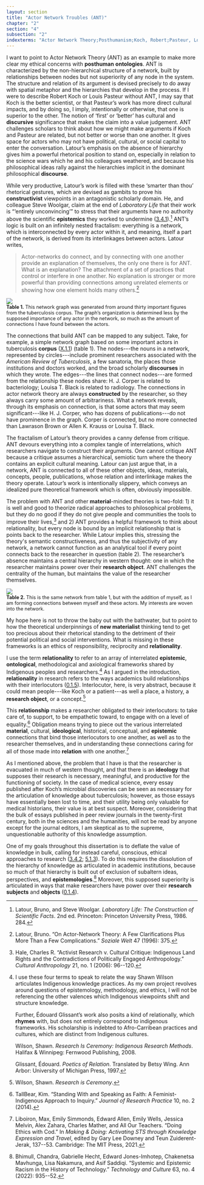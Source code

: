 ```yaml
---
layout: section
title: "Actor Network Troubles (ANT)"
chapter: "2"
section: "4"
subsection: "2"
indexterms: "Actor Network Theory;Posthumanism;Koch, Robert;Pasteur, Louis;Indigenous Research Methods;Relationality, Indigenous;New Materialism"
---
```


I want to point to Actor Network Theory (ANT) as an example to make more clear my ethical concerns with <span data-tooltip aria-haspopup="true" class="has-tip" data-disable-hover="false" tabindex="1" data-title="The posthuman refers to a scholarly theory that works to move humans from the center of theoretical and ontological conversations."><b>posthuman</b></span> <span data-tooltip aria-haspopup="true" class="has-tip" data-disable-hover="false" tabindex="1" data-title="Ontology refers to the study of being in philosophy. I usually avoid the use of this term, because as I read it, ontology is dependent on how one describes and measures the real, which is better described as epistemology."><b>ontologies</b></span>. ANT is characterized by the non-hierarchical structure of a network, built by relationships between nodes but not superiority of any node in the system. The structure and relation of its argument is devised precisely to do away with spatial metaphor and the hierarchies that develop in the process. If I were to describe Robert Koch or Louis Pasteur without ANT, I may say that Koch is the better scientist, or that Pasteur’s work has more direct cultural impacts, and by doing so, I imply, intentionally or otherwise, that one is superior to the other. The notion of ‘first’ or ‘better’ has cultural and <span data-tooltip aria-haspopup="true" class="has-tip" data-disable-hover="false" tabindex="1" data-title="Discourse refers to a scholarly conversation which occurs in a field of knowledge production. I use it in a Foucauldian sense, to convey the agreed upon modes and objects of discussion which are taken for granted in a community or scholarly field."><b>discursive</b></span> significance that makes the claim into a value judgement. ANT challenges scholars to think about how we might make arguments if Koch and Pasteur are related, but not better or worse than one another. It gives space for actors who may not have political, cultural, or social capital to enter the conversation. Latour’s emphasis on the absence of hierarchy gives him a powerful rhetorical position to stand on, especially in relation to the science wars which he and his colleagues weathered, and because his philosophical ideas rally against the hierarchies implicit in the dominant philosophical <span data-tooltip aria-haspopup="true" class="has-tip" data-disable-hover="false" tabindex="1" data-title="Discourse refers to a scholarly conversation which occurs in a field of knowledge production. I use it in a Foucauldian sense, to convey the agreed upon modes and objects of discussion which are taken for granted in a community or scholarly field."><b>discourse</b></span>. 

While very productive, Latour’s work is filled with these ‘smarter than thou’ rhetorical gestures, which are devised as gambits to prove his <span data-tooltip aria-haspopup="true" class="has-tip" data-disable-hover="false" tabindex="1" data-title="A corpus refers to a collection of texts used for computational analysis."><b>constructivist</b></span> viewpoints in an antagonistic scholarly domain. He, and colleague Steve Woolgar, claim at the end of <i>Laboratory Life</i> that their work is “‘entirely unconvincing’” to stress that their arguments have no authority above the scientific <span data-tooltip aria-haspopup="true" class="has-tip" data-disable-hover="false" tabindex="1" data-title="Epistemics is a philosophical term referring to the study of knowledge. I use it to talk about the entwined practices of scientific culture, its arguments, and its methodologies."><b>epistemics</b></span> they worked to undermine (<a href="{{ site.baseurl }}/dissertation/3_4_1">3.4.1</a>).[^fn1] ANT’s logic is built on an infinitely nested fractalism: everything is a network, which is interconnected by every actor within it, and meaning, itself a part of the network, is derived from its interlinkages between actors. Latour writes,

>Actor-networks do connect, and by connecting with one another provide an explanation of themselves, the only one there is for ANT. What is an explanation? The attachment of a set of practices that control or interfere in one another. No explanation is stronger or more powerful than providing connections among unrelated elements or showing how one element holds many others.[^fn2]

<img id="DissGraph_Original" class="image-lg" src="{{ site.baseurl }}/assets/img/DissGraph_Original.jpg">

<div class="caption-font" style="font-size:.9em"><b>Table 1.</b> This network graph was generated from around thirty important figures from the tuberculosis corpus. The graph’s organization is determined less by the supposed importance of any actor in the network, so much as the amount of connections I have found between the actors.</div>

The connections that build ANT can be mapped to any subject. Take, for example, a simple network graph based on some important actors in tuberculosis <span data-tooltip aria-haspopup="true" class="has-tip" data-disable-hover="false" tabindex="1" data-title="A corpus refers to a collection of texts used for computational analysis."><b>corpus</b></span> (<a href="{{ site.baseurl }}/dissertation/X_1_1">X.1.1</a>) (table 1). The nodes---the nouns in a network, represented by circles---include prominent researchers associated with the <i>American Review of Tuberculosis</i>, a few sanatoria, the places those institutions and doctors worked, and the broad scholarly <span data-tooltip aria-haspopup="true" class="has-tip" data-disable-hover="false" tabindex="1" data-title="Discourse refers to a scholarly conversation which occurs in a field of knowledge production. I use it in a Foucauldian sense, to convey the agreed upon modes and objects of discussion which are taken for granted in a community or scholarly field."><b>discourses</b></span> in which they wrote. The edges---the lines that connect nodes---are formed from the relationship these nodes share: H. J. Corper is related to bacteriology; Louisa T. Black is related to radiology. The connections in actor network theory are always <span data-tooltip aria-haspopup="true" class="has-tip" data-disable-hover="false" tabindex="1" data-title="Social construction refers to a philosophical approach to ontology and epistemics, where human understandings of phenomena are dependent on a social agreement regarding how that phenomenon is interpreted."><b>constructed</b></span> by the researcher, so they always carry some amount of arbitrariness. What a network reveals, through its emphasis on connection, is that some actors that may seem significant---like H. J. Corper, who has dozens of publications---do not have prominence in the graph. Corper is connected, but no more connected than Lawrason Brown or Allen K. Krauss or Louisa T. Black.

The fractalism of Latour’s theory provides a canny defense from critique. ANT devours everything into a complex tangle of interrelations, which researchers navigate to construct their arguments. One cannot critique ANT because a critique assumes a hierarchical, semiotic turn where the theory contains an explicit cultural meaning. Latour can just argue that, in a network, ANT is connected to all of these other objects, ideas, materials, concepts, people, publications, whose relation and interlinkage makes the theory operate. Latour’s work is intentionally slippery, which conveys an idealized pure theoretical framework which is often, obviously impossible. 

The problem with ANT and other <span data-tooltip aria-haspopup="true" class="has-tip" data-disable-hover="false" tabindex="1" data-title="I use this term, 'material', to connect my thinking to new materialism, a philosophical posthuman approach which sees nonhuman agents in the world as having distinct agencies. Material broadly refers to the complex lives of nonhuman-- things and their interactions in the world."><b>material</b></span>-minded theories is two-fold: 1) it is well and good to theorize radical approaches to philosophical problems, but they do no good if they do not give people and communities the tools to improve their lives,[^fn3] and 2) ANT provides a helpful framework to think about relationality, but every node is bound by an implicit relationship that is points back to the researcher. While Latour implies this, stressing the theory's semantic constructiveness, and thus the subjectivity of any network, a network cannot function as an analytical tool if every point connects back to the researcher in question (table 2). The researcher’s absence maintains a central hierarchy in western thought: one in which the researcher maintains power over their <span data-tooltip aria-haspopup="true" class="has-tip" data-disable-hover="false" tabindex="1" data-title="I use the term research object to refer to materials that have been divorced from the subject of their origin. Object, as I use it, carefully considers how human patients are denied their humanity through transformations that deem them as objects."><b>research object</b></span>. ANT challenges the centrality of the human, but maintains the value of the researcher themselves. 

<img id="DissGraph_SeanCenter" class="image-lg" src="{{ site.baseurl }}/assets/img/DissGraph_SeanCenter.jpg">

<div class="caption-font" style="font-size:.9em"><b>Table 2.</b> This is the same network from table 1, but with the addition of myself, as I am forming connections between myself and these actors. My interests are woven into the network.</div>

My hope here is not to throw the baby out with the bathwater, but to point to how the theoretical underpinnings of <span data-tooltip aria-haspopup="true" class="has-tip" data-disable-hover="false" tabindex="1" data-title="New materialism is an approach that examines how non-human agents--animals, plants, non-living objects--exert and influence the diegetic world."><b>new materialist</b></span> thinking tend to get too precious about their rhetorical standing to the detriment of their potential political and social interventions. What is missing in these frameworks is an ethics of responsibility, reciprocity and <span data-tooltip aria-haspopup="true" class="has-tip" data-disable-hover="false" tabindex="1" data-title="Relationality, as I use it, is indebted to Indigenous knowledge systems. Relation refers to the ways researchers become connected to and obligated to the people, ideas, and non-human entities which they study."><b>relationality</b></span>.

I use the term <span data-tooltip aria-haspopup="true" class="has-tip" data-disable-hover="false" tabindex="1" data-title="Relationality, as I use it, is indebted to Indigenous knowledge systems. Relation refers to the ways researchers become connected to and obligated to the people, ideas, and non-human entities which they study."><b>relationality</b></span> to refer to an array of interrelated <span data-tooltip aria-haspopup="true" class="has-tip" data-disable-hover="false" tabindex="1" data-title="Epistemics is a philosophical term referring to the study of knowledge. I use it to talk about the entwined practices of scientific culture, its arguments, and its methodologies."><b>epistemic</b></span>, <span data-tooltip aria-haspopup="true" class="has-tip" data-disable-hover="false" tabindex="1" data-title="Ontology refers to the study of being in philosophy. I usually avoid the use of this term, because as I read it, ontology is dependent on how one describes and measures the real, which is better described as epistemology."><b>ontological</b></span>, methodological and axiological frameworks shared by Indigenous peoples and researchers.[^fn4] As I argued in the introduction, <span data-tooltip aria-haspopup="true" class="has-tip" data-disable-hover="false" tabindex="1" data-title="Relationality, as I use it, is indebted to Indigenous knowledge systems. Relation refers to the ways researchers become connected to and obligated to the people, ideas, and non-human entities which they study."><b>relationality</b></span> in research refers to the ways academics build relationships with their interlocutors (<a href="{{ site.baseurl }}/dissertation/0_1_5">0.1.5</a>). Interlocutor, here, is very abstract, because it could mean people---like Koch or a patient---as well a place, a history, a <span data-tooltip aria-haspopup="true" class="has-tip" data-disable-hover="false" tabindex="1" data-title="I use the term research object to refer to materials that have been divorced from the subject of their origin. Object, as I use it, carefully considers how human patients are denied their humanity through transformations that deem them as objects."><b>research object</b></span>, or a concept.[^fn5]

This <span data-tooltip aria-haspopup="true" class="has-tip" data-disable-hover="false" tabindex="1" data-title="Relationality, as I use it, is indebted to Indigenous knowledge systems. Relation refers to the ways researchers become connected to and obligated to the people, ideas, and non-human entities which they study."><b>relationship</b></span> makes a researcher obligated to their interlocutors: to take care of, to support, to be empathetic toward, to engage with on a level of equality.[^fn6] Obligation means trying to piece out the various interrelated <span data-tooltip aria-haspopup="true" class="has-tip" data-disable-hover="false" tabindex="1" data-title="I use this term, 'material', to connect my thinking to new materialism, a philosophical posthuman approach which sees nonhuman agents in the world as having distinct agencies. Material broadly refers to the complex lives of nonhuman-- things and their interactions in the world."><b>material</b></span>, cultural, <span data-tooltip aria-haspopup="true" class="has-tip" data-disable-hover="false" tabindex="1" data-title="Ideology refers to a generally agreed upon understanding of a phenomenon or cultural idea. Ideologies are like the air we breathe, in that they are pervasive and difficult to see without some framework to understand them."><b>ideological</b></span>, historical, conceptual, and <span data-tooltip aria-haspopup="true" class="has-tip" data-disable-hover="false" tabindex="1" data-title="Epistemics is a philosophical term referring to the study of knowledge. I use it to talk about the entwined practices of scientific culture, its arguments, and its methodologies."><b>epistemic</b></span> connections that bind those interlocutors to one another, as well as to the researcher themselves, and in understanding these connections caring for all of those made into <span data-tooltip aria-haspopup="true" class="has-tip" data-disable-hover="false" tabindex="1" data-title="Relationality, as I use it, is indebted to Indigenous knowledge systems. Relation refers to the ways researchers become connected to and obligated to the people, ideas, and non-human entities which they study."><b>relation</b></span> with one another.[^fn7]

As I mentioned above, the problem that I have is that the researcher is evacuated in much of western thought, and that there is an <span data-tooltip aria-haspopup="true" class="has-tip" data-disable-hover="false" tabindex="1" data-title="Ideology refers to a generally agreed upon understanding of a phenomenon or cultural idea. Ideologies are like the air we breathe, in that they are pervasive and difficult to see without some framework to understand them."><b>ideology</b></span> that supposes their research is necessary, meaningful, and productive for the functioning of society. In the case of medical science, every essay published after Koch’s microbial discoveries can be seen as necessary for the articulation of knowledge about tuberculosis; however, as those essays have essentially been lost to time, and their utility being only valuable for medical historians, their value is at best suspect. Moreover, considering that the bulk of essays published in peer review journals in the twenty-first century, both in the sciences and the humanities, will not be read by anyone except for the journal editors, I am skeptical as to the supreme, unquestionable authority of this knowledge assumption. 

One of my goals throughout this dissertation is to deflate the value of knowledge in bulk, calling for instead careful, conscious, ethical approaches to research (<a href="{{ site.baseurl }}/dissertation/3_4_2">3.4.2</a>; <a href="{{ site.baseurl }}/dissertation/5_1_3">5.1.3</a>). To do this requires the dissolution of the hierarchy of knowledge as articulated in academic institutions, because so much of that hierarchy is built out of exclusion of subaltern ideas, perspectives, and <span data-tooltip aria-haspopup="true" class="has-tip" data-disable-hover="false" tabindex="1" data-title="Epistemics is a philosophical term referring to the study of knowledge. I use it to talk about the entwined practices of scientific culture, its arguments, and its methodologies."><b>epistemologies</b></span>.[^fn8] Moreover, this supposed superiority is articulated in ways that make researchers have power over their <span data-tooltip aria-haspopup="true" class="has-tip" data-disable-hover="false" tabindex="1" data-title="The term research subject refers to a human person who has been ingested into a research program, and whose identity, personhood, and body have become the focus of a research program. I think of the subject in a Foucauldian sense: The 'subject' is a pun on the monarchal subject, someone who has no agency under the spectacular power of the sovereign. In this case it the subject lacks agency in relation to the researcher studying them."><b>research subjects</b></span> and <span data-tooltip aria-haspopup="true" class="has-tip" data-disable-hover="false" tabindex="1" data-title="I use the term research object to refer to materials that have been divorced from the subject of their origin. Object, as I use it, carefully considers how human patients are denied their humanity through transformations that deem them as objects."><b>objects</b></span> (<a href="{{ site.baseurl }}/dissertation/0_1_4">0.1.4</a>).

<div class="style-divider">
 	<div class="line"></div>
</div>

[^fn1]: Latour, Bruno, and Steve Woolgar. <i>Laboratory Life: The Construction of Scientific Facts</i>. 2nd ed. Princeton: Princeton University Press, 1986. 284.

[^fn2]: Latour, Bruno. “On Actor-Network Theory: A Few Clarifications Plus More Than a Few Complications.” <i>Soziale Welt</i> 47 (1996): 375.

[^fn3]: Hale, Charles R. “Activist Research v. Cultural Critique: Indigenous Land Rights and the Contradictions of Politically Engaged Anthropology.” <i>Cultural Anthropology</i> 21, no. 1 (2006): 96--120.

[^fn4]: I use these four terms to speak to relate the way Shawn Wilson articulates Indigenous knowledge practices. As my own project revolves around questions of epistemology, methodology, and ethics, I will not be referencing the other valences which Indigenous viewpoints shift and structure knowledge.
	
	Further, Édouard Glissant’s work also posits a kind of relationally, which <span data-tooltip aria-haspopup="true" class="has-tip" data-disable-hover="false" tabindex="1" data-title="Rhyme, as I use it, refers to a conceptual similarity between otherwise disparate concepts."><b>rhymes</b></span> with, but does not entirely correspond to indigenous frameworks. His scholarship is indebted to Afro-Carribean practices and cultures, which are distinct from Indigenous cultures.
	
	Wilson, Shawn. <i>Research Is Ceremony: Indigenous Research Methods</i>. Halifax & Winnipeg: Fernwood Publishing, 2008.
	
	Glissant, Édouard. <i>Poetics of Relation</i>. Translated by Betsy Wing. Ann Arbor: University of Michigan Press, 1997.

[^fn5]: Wilson, Shawn. <i>Research is Ceremony</i>.

[^fn6]: TallBear, Kim. “Standing With and Speaking as Faith: A Feminist-Indigenous Approach to Inquiry.” <i>Journal of Research Practice</i> 10, no. 2 (2014).

[^fn7]: Liboiron, Max, Emily Simmonds, Edward Allen, Emily Wells, Jessica Melvin, Alex Zahara, Charles Mather, and All Our Teachers. “Doing Ethics with Cod.” In <i>Making & Doing: Activating STS through Knowledge Expression and Travel</i>, edited by Gary Lee Downey and Teun Zuiderent-Jerak, 137--53. Cambridge: The MIT Press, 2021.

[^fn8]: Bhimull, Chandra, Gabrielle Hecht, Edward Jones-Imhotep, Chakenetsa Mavhunga, Lisa Nakamura, and Asif Saddiqi. “Systemic and Epistemic Racism in the History of Technology.” <i>Technology and Culture</i> 63, no. 4 (2022): 935--52.